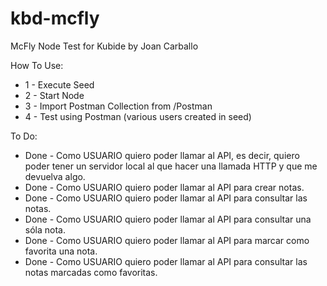 # kbd-mcfly

McFly Node Test for Kubide by Joan Carballo

How To Use: 

- 1 - Execute Seed
- 2 - Start Node
- 3 - Import Postman Collection from /Postman
- 4 - Test using Postman (various users created in seed)

To Do:

- Done - Como USUARIO quiero poder llamar al API, es decir, quiero poder tener un servidor local al que hacer una llamada HTTP y que me devuelva algo.
- Done - Como USUARIO quiero poder llamar al API para crear notas.
- Done - Como USUARIO quiero poder llamar al API para consultar las notas.
- Done - Como USUARIO quiero poder llamar al API para consultar una sóla nota.
- Done - Como USUARIO quiero poder llamar al API para marcar como favorita una nota.
- Done - Como USUARIO quiero poder llamar al API para consultar las notas marcadas como favoritas.
